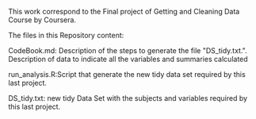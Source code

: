 This work correspond to the Final project of Getting and Cleaning Data Course by Coursera.

The files in this Repository content:

CodeBook.md: Description of the steps to generate the file "DS_tidy.txt.". 
Description of  data to indicate all the variables and summaries calculated

run_analysis.R:Script that generate the new tidy data set required by this last project. 

DS_tidy.txt: new tidy Data Set with the subjects and variables required by this last project. 
